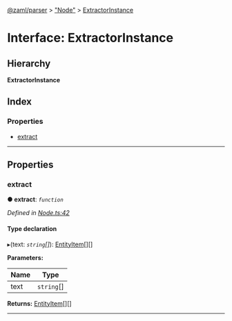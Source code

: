 [@zaml/parser](../README.md) > ["Node"](../modules/_node_.md) > [ExtractorInstance](../interfaces/_node_.extractorinstance.md)

# Interface: ExtractorInstance

## Hierarchy

**ExtractorInstance**

## Index

### Properties

* [extract](_node_.extractorinstance.md#extract)

---

## Properties

<a id="extract"></a>

###  extract

**● extract**: *`function`*

*Defined in [Node.ts:42](https://github.com/nexushubs/zaml-lang/blob/91fabd9/packages/zaml-parser/src/Node.ts#L42)*

#### Type declaration
▸(text: *`string`[]*): [EntityItem](_node_.entityitem.md)[][]

**Parameters:**

| Name | Type |
| ------ | ------ |
| text | `string`[] |

**Returns:** [EntityItem](_node_.entityitem.md)[][]

___

